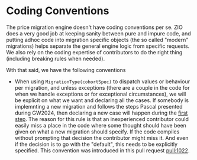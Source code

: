 # Coding Conventions

The price migration engine doesn't have coding conventions per se. ZIO does a very good job at keeping sanity between pure and impure code, and putting adhoc code into migration specific objects (the so called "modern" migrations) helps separate the general engine logic from specific requests. We also rely on the coding expertise of contributors to do the right thing (including breaking rules when needed).

Wth that said, we have the following conventions

- When using `MigrationType(cohortSpec)` to dispatch values or behaviour per migration, and unless exceptions (there are a couple in the code for when we handle exceptions or for exceptional circumstances), we will be explicit on what we want and declaring all the cases. If somebody is implemnting a new migration and follows the steps Pascal presented during GW2024, then declaring a new case will happen during the [first step](https://github.com/guardian/price-migration-engine/pull/1012). The reason for this rule is that an inexperienced contributor could easily miss a place in the code where some thought should have been given on what a new migration should specify. If the code compiles without prompting that decision the contributor might miss it. And even if the decision is to go with the "default", this needs to be explicitly specified. This convention was introduced in this pull request [pull:1022](https://github.com/guardian/price-migration-engine/pull/1022).

